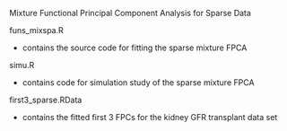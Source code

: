 Mixture Functional Principal Component Analysis for Sparse Data

funs_mixspa.R
- contains the source code for fitting the sparse mixture FPCA

simu.R
- contains code for simulation study of the sparse mixture FPCA

first3_sparse.RData
- contains the fitted first 3 FPCs for the kidney GFR transplant data set
